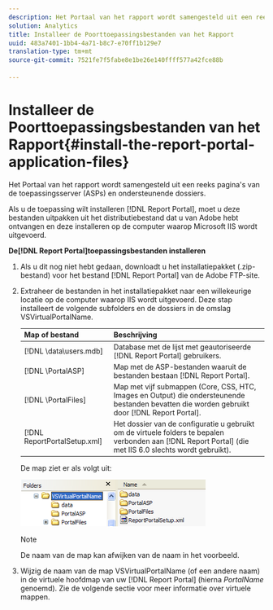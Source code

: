 ```yaml
---
description: Het Portaal van het rapport wordt samengesteld uit een reeks pagina's van de toepassingsserver (ASPs) en ondersteunende dossiers.
solution: Analytics
title: Installeer de Poorttoepassingsbestanden van het Rapport
uuid: 483a7401-1bb4-4a71-b8c7-e70ff1b129e7
translation-type: tm+mt
source-git-commit: 7521fe7f5fabe8e1be26e140ffff577a42fce88b

---
```



# Installeer de Poorttoepassingsbestanden van het Rapport{#install-the-report-portal-application-files}

Het Portaal van het rapport wordt samengesteld uit een reeks pagina&#39;s van de toepassingsserver (ASPs) en ondersteunende dossiers.

Als u de toepassing wilt installeren [!DNL Report Portal], moet u deze bestanden uitpakken uit het distributiebestand dat u van Adobe hebt ontvangen en deze installeren op de computer waarop Microsoft IIS wordt uitgevoerd.

**De[!DNL Report Portal]toepassingsbestanden installeren**

1. Als u dit nog niet hebt gedaan, downloadt u het installatiepakket (.zip-bestand) voor het bestand [!DNL Report Portal] van de Adobe FTP-site.
1. Extraheer de bestanden in het installatiepakket naar een willekeurige locatie op de computer waarop IIS wordt uitgevoerd. Deze stap installeert de volgende subfolders en de dossiers in de omslag VSVirtualPortalName.

   | Map of bestand | Beschrijving |
   |---|---|
   | [!DNL \data\users.mdb] | Database met de lijst met geautoriseerde [!DNL Report Portal] gebruikers. |
   | [!DNL \PortalASP\] | Map met de ASP-bestanden waaruit de bestanden bestaan [!DNL Report Portal]. |
   | [!DNL \PortalFiles\] | Map met vijf submappen (Core, CSS, HTC, Images en Output) die ondersteunende bestanden bevatten die worden gebruikt door [!DNL Report Portal]. |
   | [!DNL ReportPortalSetup.xml] | Het dossier van de configuratie u gebruikt om de virtuele folders te bepalen verbonden aan [!DNL Report Portal] (die met IIS 6.0 slechts wordt gebruikt). |

   De map ziet er als volgt uit:

   ![](assets/rptPort_scrn_installDir.png)

   >[!NOTE]
   >
   >De naam van de map kan afwijken van de naam in het voorbeeld.

1. Wijzig de naam van de map VSVirtualPortalName (of een andere naam) in de virtuele hoofdmap van uw [!DNL Report Portal] (hierna *PortalName* genoemd). Zie de volgende sectie voor meer informatie over virtuele mappen.
